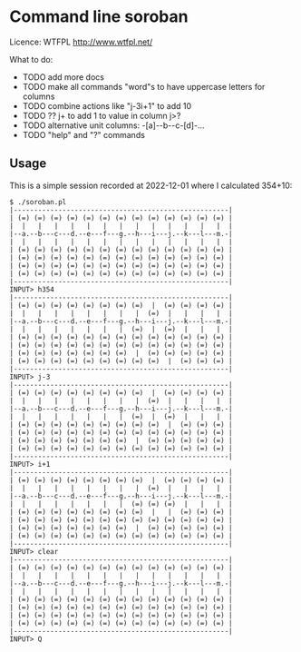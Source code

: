 # Command line soroban

Licence: WTFPL http://www.wtfpl.net/

What to do:

* TODO add more docs
* TODO make all commands "word"s to have uppercase letters for columns
* TODO combine actions like "j-3i+1" to add 10
* TODO ?? j+ to add 1 to value in column j>?
* TODO alternative unit columns: -[a]--b--c-[d]-...
* TODO "help" and "?" commands

## Usage

This is a simple session recorded at 2022-12-01 where I calculated 354+10:

    $ ./soroban.pl
    |-----------------------------------------------------|
    | (=) (=) (=) (=) (=) (=) (=) (=) (=) (=) (=) (=) (=) |
    |  |   |   |   |   |   |   |   |   |   |   |   |   |  |
    |--a.--b---c---d.--e---f---g.--h---i---j.--k---l---m.-|
    |  |   |   |   |   |   |   |   |   |   |   |   |   |  |
    | (=) (=) (=) (=) (=) (=) (=) (=) (=) (=) (=) (=) (=) |
    | (=) (=) (=) (=) (=) (=) (=) (=) (=) (=) (=) (=) (=) |
    | (=) (=) (=) (=) (=) (=) (=) (=) (=) (=) (=) (=) (=) |
    | (=) (=) (=) (=) (=) (=) (=) (=) (=) (=) (=) (=) (=) |
    |-----------------------------------------------------|
    INPUT> h354
    |-----------------------------------------------------|
    | (=) (=) (=) (=) (=) (=) (=) (=)  |  (=) (=) (=) (=) |
    |  |   |   |   |   |   |   |   |  (=)  |   |   |   |  |
    |--a.--b---c---d.--e---f---g.--h---i---j.--k---l---m.-|
    |  |   |   |   |   |   |   |  (=)  |  (=)  |   |   |  |
    | (=) (=) (=) (=) (=) (=) (=) (=) (=) (=) (=) (=) (=) |
    | (=) (=) (=) (=) (=) (=) (=) (=) (=) (=) (=) (=) (=) |
    | (=) (=) (=) (=) (=) (=) (=)  |  (=) (=) (=) (=) (=) |
    | (=) (=) (=) (=) (=) (=) (=) (=) (=)  |  (=) (=) (=) |
    |-----------------------------------------------------|
    INPUT> j-3
    |-----------------------------------------------------|
    | (=) (=) (=) (=) (=) (=) (=) (=)  |  (=) (=) (=) (=) |
    |  |   |   |   |   |   |   |   |  (=)  |   |   |   |  |
    |--a.--b---c---d.--e---f---g.--h---i---j.--k---l---m.-|
    |  |   |   |   |   |   |   |  (=)  |  (=)  |   |   |  |
    | (=) (=) (=) (=) (=) (=) (=) (=) (=)  |  (=) (=) (=) |
    | (=) (=) (=) (=) (=) (=) (=) (=) (=) (=) (=) (=) (=) |
    | (=) (=) (=) (=) (=) (=) (=)  |  (=) (=) (=) (=) (=) |
    | (=) (=) (=) (=) (=) (=) (=) (=) (=) (=) (=) (=) (=) |
    |-----------------------------------------------------|
    INPUT> i+1
    |-----------------------------------------------------|
    | (=) (=) (=) (=) (=) (=) (=) (=)  |  (=) (=) (=) (=) |
    |  |   |   |   |   |   |   |   |  (=)  |   |   |   |  |
    |--a.--b---c---d.--e---f---g.--h---i---j.--k---l---m.-|
    |  |   |   |   |   |   |   |  (=) (=) (=)  |   |   |  |
    | (=) (=) (=) (=) (=) (=) (=) (=)  |   |  (=) (=) (=) |
    | (=) (=) (=) (=) (=) (=) (=) (=) (=) (=) (=) (=) (=) |
    | (=) (=) (=) (=) (=) (=) (=)  |  (=) (=) (=) (=) (=) |
    | (=) (=) (=) (=) (=) (=) (=) (=) (=) (=) (=) (=) (=) |
    |-----------------------------------------------------|
    INPUT> clear
    |-----------------------------------------------------|
    | (=) (=) (=) (=) (=) (=) (=) (=) (=) (=) (=) (=) (=) |
    |  |   |   |   |   |   |   |   |   |   |   |   |   |  |
    |--a.--b---c---d.--e---f---g.--h---i---j.--k---l---m.-|
    |  |   |   |   |   |   |   |   |   |   |   |   |   |  |
    | (=) (=) (=) (=) (=) (=) (=) (=) (=) (=) (=) (=) (=) |
    | (=) (=) (=) (=) (=) (=) (=) (=) (=) (=) (=) (=) (=) |
    | (=) (=) (=) (=) (=) (=) (=) (=) (=) (=) (=) (=) (=) |
    | (=) (=) (=) (=) (=) (=) (=) (=) (=) (=) (=) (=) (=) |
    |-----------------------------------------------------|
    INPUT> Q


